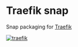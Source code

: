 # Traefik snap
Snap packaging for [Traefik](https://github.com/traefik/traefik)

[![traefik](https://snapcraft.io/traefik/badge.svg)](https://snapcraft.io/traefik)
